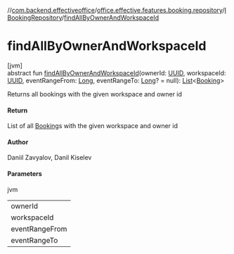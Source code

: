 //[com.backend.effectiveoffice](../../../index.md)/[office.effective.features.booking.repository](../index.md)/[IBookingRepository](index.md)/[findAllByOwnerAndWorkspaceId](find-all-by-owner-and-workspace-id.md)

# findAllByOwnerAndWorkspaceId

[jvm]\
abstract fun [findAllByOwnerAndWorkspaceId](find-all-by-owner-and-workspace-id.md)(ownerId: [UUID](https://docs.oracle.com/javase/8/docs/api/java/util/UUID.html), workspaceId: [UUID](https://docs.oracle.com/javase/8/docs/api/java/util/UUID.html), eventRangeFrom: [Long](https://kotlinlang.org/api/latest/jvm/stdlib/kotlin/-long/index.html), eventRangeTo: [Long](https://kotlinlang.org/api/latest/jvm/stdlib/kotlin/-long/index.html)? = null): [List](https://kotlinlang.org/api/latest/jvm/stdlib/kotlin.collections/-list/index.html)&lt;[Booking](../../office.effective.model/-booking/index.md)&gt;

Returns all bookings with the given workspace and owner id

#### Return

List of all [Booking](../../office.effective.model/-booking/index.md)s with the given workspace and owner id

#### Author

Daniil Zavyalov, Danil Kiselev

#### Parameters

jvm

| |
|---|
| ownerId |
| workspaceId |
| eventRangeFrom | use to set an upper bound for filtering bookings by start time |
| eventRangeTo | lover bound for filtering bookings by start time |
